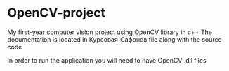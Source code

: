 # OpenCV-project
My first-year computer vision project using OpenCV library in c++
The documentation is located in Курсовая_Сафонов file along with the source code

In order to run the application you will need to have OpenCV .dll files
